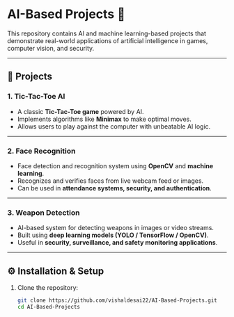 # AI-Based Projects 🤖

This repository contains AI and machine learning-based projects that demonstrate real-world applications of artificial intelligence in games, computer vision, and security.  

---

## 📂 Projects

### 1. Tic-Tac-Toe AI
- A classic **Tic-Tac-Toe game** powered by AI.
- Implements algorithms like **Minimax** to make optimal moves.
- Allows users to play against the computer with unbeatable AI logic.

---

### 2. Face Recognition
- Face detection and recognition system using **OpenCV** and **machine learning**.
- Recognizes and verifies faces from live webcam feed or images.
- Can be used in **attendance systems, security, and authentication**.

---

### 3. Weapon Detection
- AI-based system for detecting weapons in images or video streams.
- Built using **deep learning models (YOLO / TensorFlow / OpenCV)**.
- Useful in **security, surveillance, and safety monitoring applications**.

---

## ⚙️ Installation & Setup

1. Clone the repository:
   ```bash
   git clone https://github.com/vishaldesai22/AI-Based-Projects.git
   cd AI-Based-Projects
